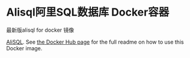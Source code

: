 # Alisql阿里SQL数据库 Docker容器
最新版alisql for docker 镜像

[AliSQL](https://github.com/alibaba/AliSQL). See [the Docker Hub page](https://hub.docker.com/r/tekintian/alisql/) for the full readme on how to use this Docker image.


